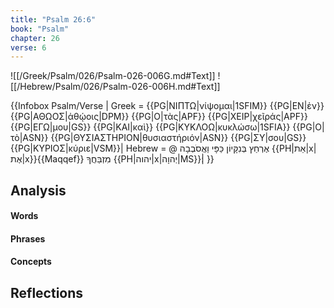 ```yaml
---
title: "Psalm 26:6"
book: "Psalm"
chapter: 26
verse: 6
---
```

![[/Greek/Psalm/026/Psalm-026-006G.md#Text]]
![[/Hebrew/Psalm/026/Psalm-026-006H.md#Text]]

{{Infobox Psalm/Verse |
  Greek = {{PG|ΝΙΠΤΩ|νίψομαι|1SFIM}} {{PG|ΕΝ|ἐν}} {{PG|ΑΘΩΟΣ|ἀθῴοις|DPM}} {{PG|Ο|τὰς|APF}} {{PG|ΧΕΙΡ|χεῖράς|APF}} {{PG|ΕΓΩ|μου|GS}} {{PG|ΚΑΙ|καὶ}} {{PG|ΚΥΚΛΟΩ|κυκλώσω|1SFIA}} {{PG|Ο|τὸ|ASN}} {{PG|ΘΥΣΙΑΣΤΗΡΙΟΝ|θυσιαστήριόν|ASN}} {{PG|ΣΥ|σου|GS}} {{PG|ΚΥΡΙΟΣ|κύριε|VSM}}|
  Hebrew = @
אֶרְחַץ
בְּנִקָּיוֹן
כַּפָּי
וַאֲסֹבְבָה
{{PH|אֵת|x|אֶת|x}}{{Maqqef}}
מִזְבַּחֲךָ
{{PH|יהוה|x|יְהוָה|MS}}׃|
}}

## Analysis

#### Words

#### Phrases

#### Concepts

## Reflections
